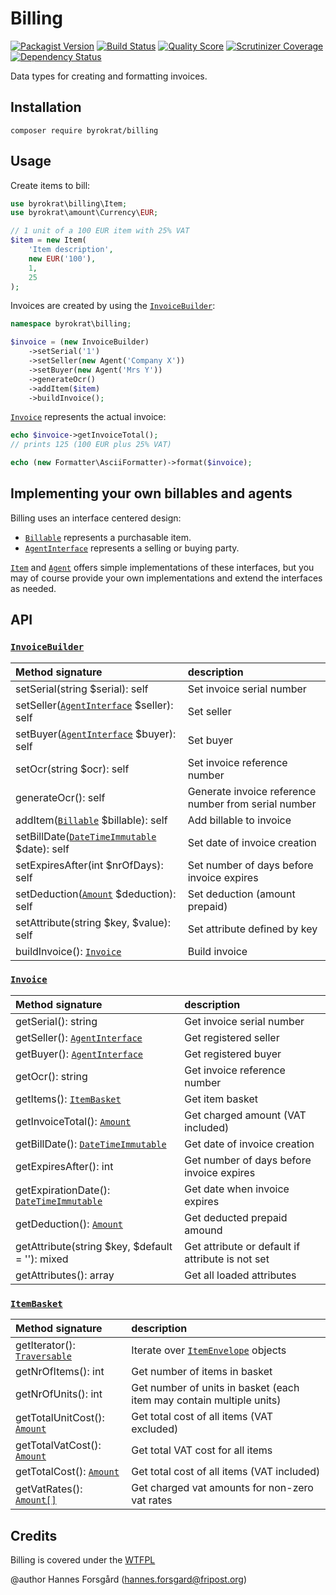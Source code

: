 Billing
=======

[![Packagist Version](https://img.shields.io/packagist/v/byrokrat/billing.svg?style=flat-square)](https://packagist.org/packages/byrokrat/billing)
[![Build Status](https://img.shields.io/travis/byrokrat/billing/master.svg?style=flat-square)](https://travis-ci.org/byrokrat/billing)
[![Quality Score](https://img.shields.io/scrutinizer/g/byrokrat/billing.svg?style=flat-square)](https://scrutinizer-ci.com/g/byrokrat/billing)
[![Scrutinizer Coverage](https://img.shields.io/scrutinizer/coverage/g/byrokrat/billing.svg?style=flat-square)](https://scrutinizer-ci.com/g/byrokrat/billing/?branch=master)
[![Dependency Status](https://img.shields.io/gemnasium/byrokrat/billing.svg?style=flat-square)](https://gemnasium.com/byrokrat/billing)

Data types for creating and formatting invoices.

Installation
------------
```shell
composer require byrokrat/billing
```

Usage
-----
Create items to bill:

<!-- @expectNothing -->
```php
use byrokrat\billing\Item;
use byrokrat\amount\Currency\EUR;

// 1 unit of a 100 EUR item with 25% VAT
$item = new Item(
    'Item description',
    new EUR('100'),
    1,
    25
);
```

Invoices are created by using the [`InvoiceBuilder`](/src/InvoiceBuilder.php):

<!-- @expectNothing -->
```php
namespace byrokrat\billing;

$invoice = (new InvoiceBuilder)
    ->setSerial('1')
    ->setSeller(new Agent('Company X'))
    ->setBuyer(new Agent('Mrs Y'))
    ->generateOcr()
    ->addItem($item)
    ->buildInvoice();
```

[`Invoice`](/src/Invoice.php) represents the actual invoice:

<!-- @expectNothing -->
```php
echo $invoice->getInvoiceTotal();
// prints 125 (100 EUR plus 25% VAT)

echo (new Formatter\AsciiFormatter)->format($invoice);
```

Implementing your own billables and agents
------------------------------------------
Billing uses an interface centered design:

* [`Billable`](/src/Billable.php) represents a purchasable item.
* [`AgentInterface`](/src/AgentInterface.php) represents a selling or buying party.

[`Item`](/src/Item.php) and [`Agent`](/src/Agent.php) offers simple implementations
of these interfaces, but you may of course provide your own implementations and
extend the interfaces as needed.

API
---
### [`InvoiceBuilder`](/src/InvoiceBuilder.php)

Method signature                                            | description
:---------------------------------------------------------- | :----------------------------------------
setSerial(string $serial): self                             | Set invoice serial number
setSeller([`AgentInterface`][agentinterface] $seller): self | Set seller
setBuyer([`AgentInterface`][agentinterface] $buyer): self   | Set buyer
setOcr(string $ocr): self                                   | Set invoice reference number
generateOcr(): self                                         | Generate invoice reference number from serial number
addItem([`Billable`][billable] $billable): self             | Add billable to invoice
setBillDate([`DateTimeImmutable`][datetime] $date): self    | Set date of invoice creation
setExpiresAfter(int $nrOfDays): self                        | Set number of days before invoice expires
setDeduction([`Amount`][amount] $deduction): self           | Set deduction (amount prepaid)
setAttribute(string $key, $value): self                     | Set attribute defined by key
buildInvoice(): [`Invoice`](/src/Invoice.php)               | Build invoice

### [`Invoice`](/src/Invoice.php)

Method signature                                     | description
:--------------------------------------------------- | :----------------------------------------
getSerial(): string                                  | Get invoice serial number
getSeller(): [`AgentInterface`][agentinterface]      | Get registered seller
getBuyer(): [`AgentInterface`][agentinterface]       | Get registered buyer
getOcr(): string                                     | Get invoice reference number
getItems(): [`ItemBasket`](/src/ItemBasket.php)      | Get item basket
getInvoiceTotal(): [`Amount`][amount]                | Get charged amount (VAT included)
getBillDate(): [`DateTimeImmutable`][datetime]       | Get date of invoice creation
getExpiresAfter(): int                               | Get number of days before invoice expires
getExpirationDate(): [`DateTimeImmutable`][datetime] | Get date when invoice expires
getDeduction(): [`Amount`][amount]                   | Get deducted prepaid amound
getAttribute(string $key, $default = ''): mixed      | Get attribute or default if attribute is not set
getAttributes(): array                               | Get all loaded attributes

### [`ItemBasket`](/src/ItemBasket.php)

Method signature                            | description
:------------------------------------------ | :-------------------------------------------------------------------
getIterator(): [`Traversable`][traversable] | Iterate over [`ItemEnvelope`](/src/ItemEnvelope.php) objects
getNrOfItems(): int                         | Get number of items in basket
getNrOfUnits(): int                         | Get number of units in basket (each item may contain multiple units)
getTotalUnitCost(): [`Amount`][amount]      | Get total cost of all items (VAT excluded)
getTotalVatCost(): [`Amount`][amount]       | Get total VAT cost for all items
getTotalCost(): [`Amount`][amount]          | Get total cost of all items (VAT included)
getVatRates(): [`Amount[]`][amount]         | Get charged vat amounts for non-zero vat rates

[billable]: /src/Billable.php
[agentinterface]: /src/AgentInterface.php
[amount]: https://github.com/byrokrat/amount
[datetime]: http://php.net/manual/en/class.datetimeimmutable.php
[traversable]: http://php.net/manual/en/class.traversable.php

Credits
-------
Billing is covered under the [WTFPL](http://www.wtfpl.net/)

@author Hannes Forsgård (hannes.forsgard@fripost.org)
